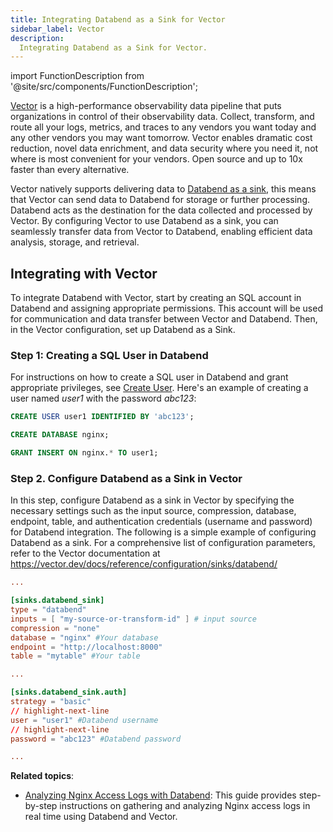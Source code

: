 ```yaml
---
title: Integrating Databend as a Sink for Vector
sidebar_label: Vector
description:
  Integrating Databend as a Sink for Vector.
---
```


import FunctionDescription from '@site/src/components/FunctionDescription';

<FunctionDescription description="Introduced: v1.1.55"/>

[Vector](https://vector.dev/) is a high-performance observability data pipeline that puts organizations in control of their observability data. Collect, transform, and route all your logs, metrics, and traces to any vendors you want today and any other vendors you may want tomorrow. Vector enables dramatic cost reduction, novel data enrichment, and data security where you need it, not where is most convenient for your vendors. Open source and up to 10x faster than every alternative.

Vector natively supports delivering data to [Databend as a sink](https://vector.dev/docs/reference/configuration/sinks/databend/), this means that Vector can send data to Databend for storage or further processing. Databend acts as the destination for the data collected and processed by Vector. By configuring Vector to use Databend as a sink, you can seamlessly transfer data from Vector to Databend, enabling efficient data analysis, storage, and retrieval. 

## Integrating with Vector

To integrate Databend with Vector, start by creating an SQL account in Databend and assigning appropriate permissions. This account will be used for communication and data transfer between Vector and Databend. Then, in the Vector configuration, set up Databend as a Sink.

### Step 1: Creating a SQL User in Databend

For instructions on how to create a SQL user in Databend and grant appropriate privileges, see [Create User](../../14-sql-commands/00-ddl/30-user/01-user-create-user.md). Here's an example of creating a user named *user1* with the password *abc123*:

```sql
CREATE USER user1 IDENTIFIED BY 'abc123';

CREATE DATABASE nginx;

GRANT INSERT ON nginx.* TO user1;
```

### Step 2. Configure Databend as a Sink in Vector

In this step, configure Databend as a sink in Vector by specifying the necessary settings such as the input source, compression, database, endpoint, table, and authentication credentials (username and password) for Databend integration. The following is a simple example of configuring Databend as a sink. For a comprehensive list of configuration parameters, refer to the Vector documentation at https://vector.dev/docs/reference/configuration/sinks/databend/

```toml title='vector.toml'
...

[sinks.databend_sink]
type = "databend"
inputs = [ "my-source-or-transform-id" ] # input source
compression = "none"
database = "nginx" #Your database
endpoint = "http://localhost:8000"
table = "mytable" #Your table

...

[sinks.databend_sink.auth]
strategy = "basic"
// highlight-next-line
user = "user1" #Databend username
// highlight-next-line
password = "abc123" #Databend password

...
```

**Related topics**:

- [Analyzing Nginx Access Logs with Databend](../../21-use-cases/02-analyze-nginx-logs-with-databend-and-vector.md): This guide provides step-by-step instructions on gathering and analyzing Nginx access logs in real time using Databend and Vector.